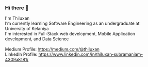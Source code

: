 ### Hi there 👋
I'm Thiluxan <br>
I’m currently learning Software Engineering as an undergraduate at University of Kelaniya <br>
I'm interested in Full-Stack web development, Mobile Application development, and Data Science <br><br>
Medium Profile: https://medium.com/@thiluxan <br>
LinkedIn Profile: https://www.linkedin.com/in/thiluxan-subramaniam-4309a8181/

<!--
**Thiluxan/Thiluxan** is a ✨ _special_ ✨ repository because its `README.md` (this file) appears on your GitHub profile.

Here are some ideas to get you started:

- 🌱 I’m currently learning as an undergraduate 
- 👯 I’m looking to collaborate on ...
- 🤔 I’m looking for help with ...

Medium Profile: https://medium.com/@thiluxan
